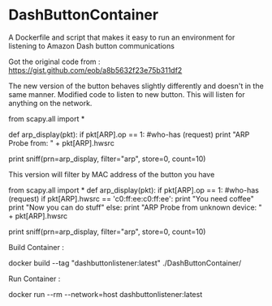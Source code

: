# DashButtonContainer
A Dockerfile and script that makes it easy to run an environment for listening to Amazon Dash button communications


Got the original code from : https://gist.github.com/eob/a8b5632f23e75b311df2

The new version of the button behaves slightly differently and doesn't in the same manner. Modified code to listen to new button. This will listen for anything on the network.

from scapy.all import *

def arp_display(pkt):
  if pkt[ARP].op == 1: #who-has (request)
    print "ARP Probe from: " + pkt[ARP].hwsrc

print sniff(prn=arp_display, filter="arp", store=0, count=10)

This version will filter by MAC address of the button you have

from scapy.all import *
def arp_display(pkt):
  if pkt[ARP].op == 1: #who-has (request)
    if pkt[ARP].hwsrc == 'c0:ff:ee:c0:ff:ee':
      print "You need coffee"
      print "Now you can do stuff"
    else:
      print "ARP Probe from unknown device: " + pkt[ARP].hwsrc

print sniff(prn=arp_display, filter="arp", store=0, count=10)

Build Container : 

docker build --tag "dashbuttonlistener:latest" ./DashButtonContainer/

Run Container : 

docker run --rm --network=host dashbuttonlistener:latest


